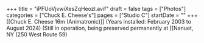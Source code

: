 +++
title = "iPFUoVjvwiXesZqHeozl.avif"
draft = false
tags = ["Photos"]
categories = ["Chuck E. Cheese's"]
pages = ["Studio C"]
startDate = ""
+++
[[Chuck E. Cheese 16m (Animatronic)]] (Years installed: February 2003 to August 2024) (Still in operation, being preserved permanently at [[Nanuet, NY (250 West Route 59)
